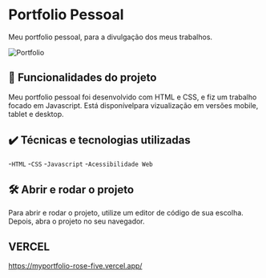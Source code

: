 # Portfolio Pessoal

Meu portfolio pessoal, para a divulgação dos meus trabalhos.

<img src="./assets/screenshot.png" alt="Portfolio">

## 🔨 Funcionalidades do projeto

Meu portfolio pessoal foi desenvolvido com HTML e CSS, e fiz um trabalho focado em Javascript. Está disponívelpara vizualização em versões mobile, tablet e desktop.

## ✔️ Técnicas e tecnologias utilizadas

-`HTML`
-`CSS`
-`Javascript`
-`Acessibilidade Web`

## 🛠️ Abrir e rodar o projeto

Para abrir e rodar o projeto, utilize um editor de código de sua escolha.
Depois, abra o projeto no seu navegador.

## VERCEL 
https://myportfolio-rose-five.vercel.app/
